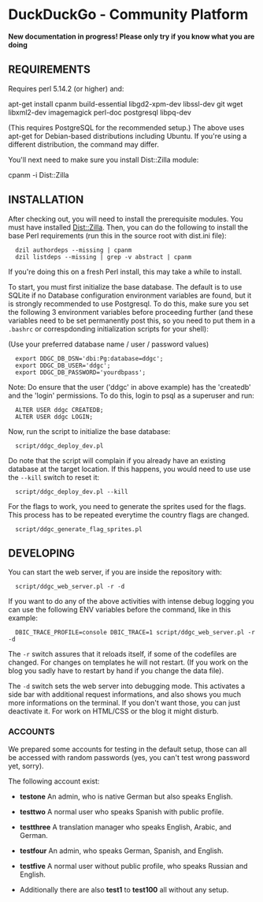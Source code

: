 # DuckDuckGo - Community Platform

**New documentation in progress! Please only try if you know what you are doing**

## REQUIREMENTS

Requires perl 5.14.2 (or higher) and:

  apt-get install cpanm build-essential libgd2-xpm-dev libssl-dev git wget libxml2-dev imagemagick perl-doc postgresql libpq-dev

(This requires PostgreSQL for the recommended setup.)
The above uses apt-get for Debian-based distributions including Ubuntu.
If you're using a different distribution, the command may differ.

You'll next need to make sure you install Dist::Zilla module:

  cpanm -i Dist::Zilla

## INSTALLATION

After checking out, you will need to install the prerequisite modules. You must have
installed [Dist::Zilla](https://metacpan.org/pod/Dist::Zilla).  Then, you can do the
following to install the base Perl requirements (run this in the source root with
dist.ini file):

```
  dzil authordeps --missing | cpanm
  dzil listdeps --missing | grep -v abstract | cpanm
```

If you're doing this on a fresh Perl install, this may take a while to install.

To start, you must first initialize the base database. The default is to use
SQLite if no Database configuration environment variables are found, but it
is strongly recommended to use Postgresql. To do this, make sure you set
the following 3 environment variables before proceeding further (and these
variables need to be set permanently post this, so you need to put them in
a `.bashrc` or correspdonding initialization scripts for your shell):

(Use your preferred database name / user / password values)

```
  export DDGC_DB_DSN='dbi:Pg:database=ddgc';
  export DDGC_DB_USER='ddgc';
  export DDGC_DB_PASSWORD='yourdbpass';
```

Note: Do ensure that the user ('ddgc' in above example) has the 'createdb'
and the 'login' permissions. To do this, login to psql as a superuser and run:

```
  ALTER USER ddgc CREATEDB;
  ALTER USER ddgc LOGIN;
```

Now, run the script to initialize the base database:

```
  script/ddgc_deploy_dev.pl
```

Do note that the script will complain if you already have an existing database
at the target location. If this happens, you would need to use use the
`--kill` switch to reset it:

```
  script/ddgc_deploy_dev.pl --kill
```

For the flags to work, you need to generate the sprites used for the flags. This
process has to be repeated everytime the country flags are changed.

```
  script/ddgc_generate_flag_sprites.pl
```

## DEVELOPING

You can start the web server, if you are inside the repository with:

```
  script/ddgc_web_server.pl -r -d
```

If you want to do any of the above activities with intense debug logging you can
use the following ENV variables before the command, like in this example:

```
  DBIC_TRACE_PROFILE=console DBIC_TRACE=1 script/ddgc_web_server.pl -r -d
```

The `-r` switch assures that it reloads itself, if some of the codefiles are
changed. For changes on templates he will not restart. (If you work on the blog
you sadly have to restart by hand if you change the data file).

The `-d` switch sets the web server into debugging mode. This activates a side
bar with additional request informations, and also shows you much more
informations on the terminal. If you don't want those, you can just deactivate
it. For work on HTML/CSS or the blog it might disturb.

### ACCOUNTS

We prepared some accounts for testing in the default setup, those can all be
accessed with random passwords (yes, you can't test wrong password yet, sorry).

The following account exist:

- **testone** An admin, who is native German but also speaks English.

- **testtwo** A normal user who speaks Spanish with public profile.

- **testthree** A translation manager who speaks English, Arabic, and German.

- **testfour** An admin, who speaks German, Spanish, and English.

- **testfive** A normal user without public profile, who speaks Russian and
   English.

- Additionally there are also **test1** to **test100** all without any setup.
